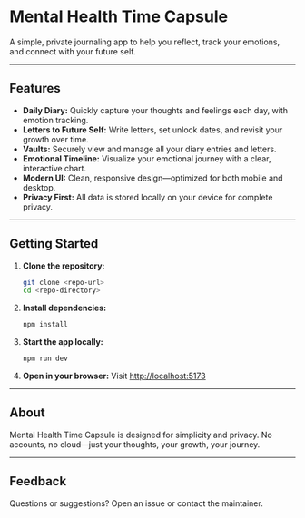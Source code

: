 # Mental Health Time Capsule

A simple, private journaling app to help you reflect, track your emotions, and connect with your future self.

---

## Features
- **Daily Diary:** Quickly capture your thoughts and feelings each day, with emotion tracking.
- **Letters to Future Self:** Write letters, set unlock dates, and revisit your growth over time.
- **Vaults:** Securely view and manage all your diary entries and letters.
- **Emotional Timeline:** Visualize your emotional journey with a clear, interactive chart.
- **Modern UI:** Clean, responsive design—optimized for both mobile and desktop.
- **Privacy First:** All data is stored locally on your device for complete privacy.

---

## Getting Started
1. **Clone the repository:**
   ```sh
   git clone <repo-url>
   cd <repo-directory>
   ```
2. **Install dependencies:**
   ```sh
   npm install
   ```
3. **Start the app locally:**
   ```sh
   npm run dev
   ```
4. **Open in your browser:**
   Visit [http://localhost:5173](http://localhost:5173)

---

## About
Mental Health Time Capsule is designed for simplicity and privacy. No accounts, no cloud—just your thoughts, your growth, your journey.

---

## Feedback
Questions or suggestions? Open an issue or contact the maintainer.


